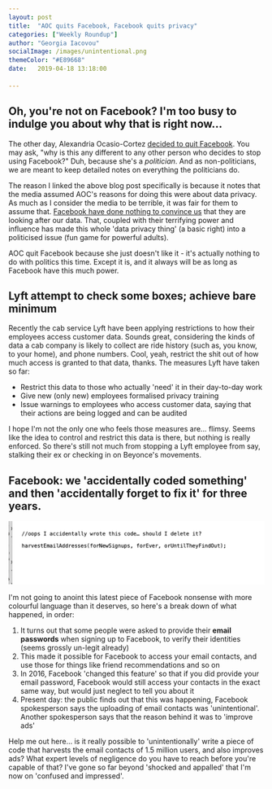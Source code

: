```yaml
---
layout: post
title:  "AOC quits Facebook, Facebook quits privacy"
categories: ["Weekly Roundup"]
author: "Georgia Iacovou"
socialImage: /images/unintentional.png
themeColor: "#E89668"
date:   2019-04-18 13:18:00

---
```


## Oh, you're not on Facebook? I'm too busy to indulge you about why that is right now...

The other day, Alexandria Ocasio-Cortez [decided to quit Facebook](http://www.calnewport.com/blog/2019/04/17/aoc-quit-facebook-the-media-bungled-the-story/). You may ask, "why is this any different to any other person who decides to stop using Facebook?" Duh, because she's a *politician*. And as non-politicians, we are meant to keep detailed notes on everything the politicians do. 

The reason I linked the above blog post specifically is because it notes that the media assumed AOC's reasons for doing this were about data privacy. As much as I consider the media to be terrible, it was fair for them to assume that. [Facebook have done nothing to convince us](https://blog.metomic.io/main/2019/03/20/How-Facebook-Have-Built-Up-Your-Trust-Over-The-Years.html) that they are looking after our data. That, coupled with their terrifying power and influence has made this whole 'data privacy thing' (a basic right) into a politicised issue (fun game for powerful adults).

AOC quit Facebook because she just doesn't like it - it's actually nothing to do with politics this time. Except it is, and it always will be as long as Facebook have this much power.

## Lyft attempt to check some boxes; achieve bare minimum

Recently the cab service Lyft have been applying restrictions to how their employees access customer data. Sounds great, considering the kinds of data a cab company is likely to collect are ride history (such as, you know, to your home), and phone numbers. Cool, yeah, restrict the shit out of how much access is granted to that data, thanks. The measures Lyft have taken so far:

- Restrict this data to those who actually 'need' it in their day-to-day work
- Give new (only new) employees formalised privacy training
- Issue warnings to employees who access customer data, saying that their actions are being logged and can be audited

I hope I'm not the only one who feels those measures are... flimsy. Seems like the idea to control and restrict this data is there, but nothing is really enforced. So there's still not much from stopping a Lyft employee from say, stalking their ex or checking in on Beyonce's movements.

## Facebook: we 'accidentally coded something' and then 'accidentally forget to fix it' for three years.

![](/images/unintentional.png)

I'm not going to anoint this latest piece of Facebook nonsense with more colourful language than it deserves, so here's a break down of what happened, in order:

1. It turns out that some people were asked to provide their **email passwords** when signing up to Facebook, to verify their identities (seems grossly un-legit already)
2. This made it possible for Facebook to access your email contacts, and use those for things like friend recommendations and so on
3. In 2016, Facebook 'changed this feature' so that if you did provide your email password, Facebook would still access your contacts in the exact same way, but would just neglect to tell you about it
4. Present day: the public finds out that this was happening, Facebook spokesperson says the uploading of email contacts was 'unintentional'. Another spokesperson says that the reason behind it was to 'improve ads'

Help me out here... is it really possible to 'unintentionally' write a piece of code that harvests the email contacts of 1.5 million users, and also improves ads? What expert levels of negligence do you have to reach before you're capable of that? I've gone so far beyond 'shocked and appalled' that I'm now on 'confused and impressed'.